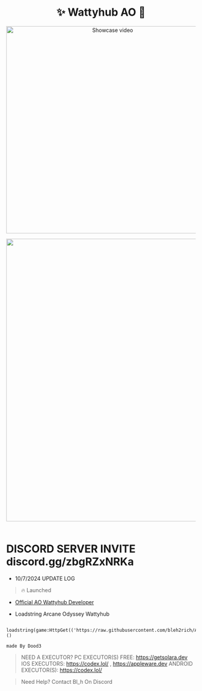 <h1 align="center">✨ Wattyhub AO 🎉</h1> 
<p align="center">
    <a href="https://www.youtube.com/watch?v=" target="_blank">
        <img src="https://i.imgur.com/HvYspv5_d.webp?maxwidth=760&fidelity=grand" width="550" alt="Showcase video" title="Showcase video">
    </a>
</p>
<p align= "center"> <kbd> <img  src="https://i.imgur.com/Gi6SKs4_d.webp?maxwidth=760&fidelity=grand"width="750"> </kbd><br><br>

# DISCORD SERVER INVITE discord.gg/zbgRZxNRKa
    

- 10/7/2024 UPDATE LOG
  
> 🔥 Launched

- <a href="https://www.youtube.com/@PrestigedDev">Official AO Wattyhub Developer</a>

- Loadstring Arcane Odyssey Wattyhub
```
 loadstring(game:HttpGet(('https://raw.githubusercontent.com/bleh2rich/Arcane/refs/heads/main/ArcaneWattyhub.lua'),true))()
```


``` made By Dood3 ```

> NEED A EXECUTOR?
> PC EXECUTOR(S) FREE: https://getsolara.dev
> IOS EXECUTORS: https://codex.lol/ , https://appleware.dev
> ANDROID EXECUTOR(S): https://codex.lol/

> Need Help? Contact Bl_h On Discord

